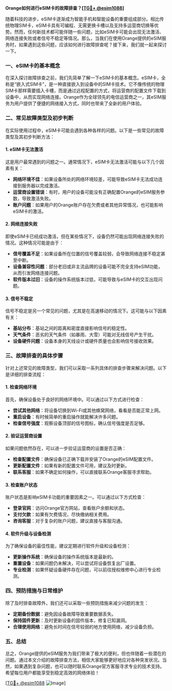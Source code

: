 **Orange如何进行eSIM卡的故障排查？[[TG💪+ @esim1088](https://t.me/s/esim1088)]**

随着科技的进步，eSIM卡逐渐成为智能手机和智能设备的重要组成部分。相比传统物理SIM卡，eSIM卡具有可编程、无需更换卡槽以及支持多运营商切换等优势。然而，任何新技术都可能伴随一些问题，比如eSIM卡可能会出现无法激活、网络连接失败或者信号不稳定等情况。那么，当我们在使用Orange提供的eSIM服务时，如果遇到这些问题，应该如何进行故障排查呢？接下来，我们就一起来探讨一下。

### 一、eSIM卡的基本概念

在深入探讨故障排查之前，我们先简单了解一下eSIM卡的基本概念。eSIM卡，全称是“嵌入式SIM卡”，是一种直接嵌入到设备中的SIM卡技术。它不像传统的物理SIM卡那样需要插入卡槽，而是通过远程配置的方式，将运营商的配置文件下载到设备中，从而实现网络连接。Orange作为全球领先的电信运营商之一，其eSIM服务为用户提供了便捷的网络接入方式，同时也带来了全新的用户体验。

### 二、常见故障类型及初步判断

在实际使用过程中，eSIM卡可能会遇到各种各样的问题。以下是一些常见的故障类型及其初步判断方法：

#### 1. eSIM卡无法激活

这是用户最常遇到的问题之一。通常情况下，eSIM卡无法激活可能与以下几个因素有关：

- **网络环境不佳**：如果设备所处的网络环境较差，可能导致eSIM卡无法成功连接到服务器以完成激活。
- **运营商设置错误**：有时，用户的设备可能没有正确配置Orange的eSIM服务参数，导致激活失败。
- **账户问题**：如果用户的Orange账户存在欠费或者其他异常情况，也可能影响eSIM卡的激活。

#### 2. 网络连接失败

即使eSIM卡已经成功激活，但在某些情况下，设备仍然可能出现网络连接失败的情况。这种情况可能是由于：

- **信号覆盖不足**：如果设备所在位置的信号覆盖较弱，会导致网络连接不稳定甚至中断。
- **设备兼容性问题**：部分老旧或非主流品牌的设备可能不完全支持eSIM功能，从而引发网络连接问题。
- **软件版本过旧**：设备的操作系统版本过低，可能导致与eSIM卡的交互出现问题。

#### 3. 信号不稳定

信号不稳定是另一个常见的问题，尤其是在高速移动的情况下。这可能与以下因素有关：

- **基站分布**：基站之间的距离和密度直接影响信号的稳定性。
- **天气条件**：恶劣的天气条件（如暴雨、大雪）可能对无线信号产生干扰。
- **设备硬件问题**：设备本身的天线设计或硬件质量也会影响信号接收效果。

### 三、故障排查的具体步骤

针对上述常见的故障类型，我们可以采取一系列具体的排查步骤来解决问题。以下是详细的排查流程：

#### 1. 检查网络环境

首先，确保设备处于良好的网络环境中。可以通过以下方式进行检查：

- **尝试其他网络**：将设备切换到Wi-Fi或其他蜂窝网络，看看是否能正常上网。
- **重启设备**：有时候简单的重启操作就能解决许多问题。
- **检查信号强度**：观察设备顶部的信号图标，确认信号强度是否足够。

#### 2. 验证运营商设置

如果问题依然存在，可以进一步验证运营商的设置是否正确：

- **检查配置文件**：确保设备已正确下载并安装了Orange的eSIM配置文件。
- **更新配置文件**：如果有新的配置文件可用，建议及时更新。
- **联系客服**：如果不确定如何操作，可以直接联系Orange客服寻求帮助。

#### 3. 检查账户状态

账户状态是影响eSIM卡功能的重要因素之一。可以通过以下方式检查：

- **登录官网**：访问Orange官方网站，查看账户余额和状态。
- **支付欠款**：如果有欠费情况，尽快缴纳相关费用。
- **咨询客服**：对于复杂的账户问题，建议直接与客服沟通。

#### 4. 软件升级与设备检测

为了确保设备的最佳性能，建议定期进行软件升级和设备检测：

- **更新操作系统**：确保设备的操作系统版本是最新的。
- **重置设备**：如果问题仍未解决，可以尝试将设备恢复出厂设置。
- **专业检测**：如果怀疑设备硬件存在问题，可以前往授权维修中心进行专业检测。

### 四、预防措施与日常维护

除了及时排查故障外，我们还可以采取一些预防措施来减少问题的发生：

- **定期备份数据**：避免因设备故障导致重要数据丢失。
- **保持固件更新**：及时更新设备的固件版本，修复已知漏洞。
- **合理使用网络**：避免长时间在信号较弱的地方使用网络，减少设备负担。

### 五、总结

总之，Orange提供的eSIM服务为我们带来了极大的便利，但也伴随着一些潜在的问题。通过本文介绍的故障排查方法，相信大家能够更好地应对各种突发状况。当然，如果遇到复杂问题，也可以随时联系Orange官方客服寻求专业的技术支持。希望每位用户都能享受到稳定高效的网络体验！

[[TG💪+ @esim1088](https://t.me/s/esim1088) ![Image](https://i.postimg.cc/4NQfJmqS/Snipaste-2025-05-13-00-14-12.png)]